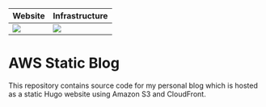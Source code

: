 Website                    |  Infrastructure
 :------------------------- |:-------------------------
 ![](https://codebuild.eu-west-1.amazonaws.com/badges?uuid=eyJlbmNyeXB0ZWREYXRhIjoidm11RUZMdCs2V3BTcmY1NklheXh2ZnBKbTJ6ZkJxdXhIdnNmRDQ4WHZlaEZ2RHEwd3l3K1NaWjBKeGI5cTM1cnZNWkQ0OW5pTm5qSlRoSCs3a0JSaHpJPSIsIml2UGFyYW1ldGVyU3BlYyI6Ik9YQzdGT2doaUdENjJjU0ciLCJtYXRlcmlhbFNldFNlcmlhbCI6MX0%3D&branch=main)  |  ![](https://codebuild.eu-west-1.amazonaws.com/badges?uuid=eyJlbmNyeXB0ZWREYXRhIjoidm11RUZMdCs2V3BTcmY1NklheXh2ZnBKbTJ6ZkJxdXhIdnNmRDQ4WHZlaEZ2RHEwd3l3K1NaWjBKeGI5cTM1cnZNWkQ0OW5pTm5qSlRoSCs3a0JSaHpJPSIsIml2UGFyYW1ldGVyU3BlYyI6Ik9YQzdGT2doaUdENjJjU0ciLCJtYXRlcmlhbFNldFNlcmlhbCI6MX0%3D&branch=main)

# AWS Static Blog

This repository contains source code for my personal blog which is hosted as a static Hugo website using
Amazon S3 and CloudFront.
